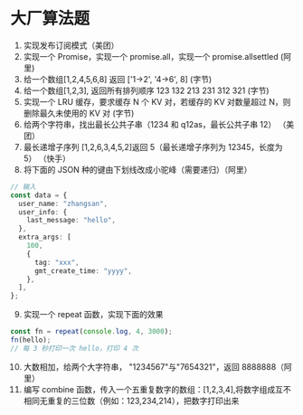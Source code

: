 # 大厂算法题

1. 实现发布订阅模式（美团）
2. 实现一个 Promise，实现一个 promise.all，实现一个 promise.allsettled (阿里)
3. 给一个数组[1,2,4,5,6,8] 返回 ['1->2', '4->6', 8] (字节)
4. 给一个数组[1,2,3], 返回所有排列顺序 123 132 213 231 312 321 (字节)
5. 实现一个 LRU 缓存，要求缓存 N 个 KV 对，若缓存的 KV 对数量超过 N，则删除最久未使用的 KV 对 (字节)
6. 给两个字符串，找出最长公共子串（1234 和 q12as，最长公共子串 12） （美团）
7. 最长递增子序列 [1,2,6,3,4,5,2]返回 5（最长递增子序列为 12345，长度为 5） （快手）
8. 将下面的 JSON 种的键由下划线改成小驼峰（需要递归）（阿里）

```ts
// 输入
const data = {
  user_name: "zhangsan",
  user_info: {
    last_message: "hello",
  },
  extra_args: [
    100,
    {
      tag: "xxx",
      gmt_create_time: "yyyy",
    },
  ],
};
```

9. 实现一个 repeat 函数，实现下面的效果

```ts
const fn = repeat(console.log, 4, 3000);
fn(hello);
// 每 3 秒打印一次 hello，打印 4 次
```

10. 大数相加，给两个大字符串， "1234567"与"7654321"，返回 8888888（阿里）
11. 编写 combine 函数，传入一个五重复数字的数组：[1,2,3,4],将数字组成互不相同无重复的三位数（例如：123,234,214），把数字打印出来
